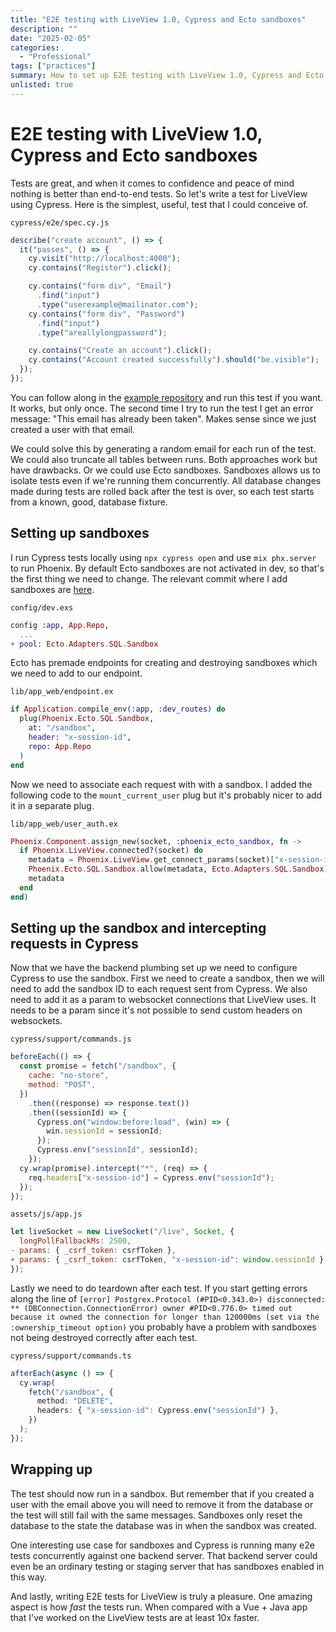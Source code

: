 ```yaml
---
title: "E2E testing with LiveView 1.0, Cypress and Ecto sandboxes"
description: ""
date: "2025-02-05"
categories:
  - "Professional"
tags: ["practices"]
summary: How to set up E2E testing with LiveView 1.0, Cypress and Ecto sandboxes
unlisted: true
---
```


# E2E testing with LiveView 1.0, Cypress and Ecto sandboxes

Tests are great, and when it comes to confidence and peace of mind nothing is better than end-to-end tests. So let's write a test for LiveView using Cypress. Here is the simplest, useful, test that I could conceive of.

`cypress/e2e/spec.cy.js`

```javascript
describe("create account", () => {
  it("passes", () => {
    cy.visit("http://localhost:4000");
    cy.contains("Register").click();

    cy.contains("form div", "Email")
      .find("input")
      .type("userexample@mailinator.com");
    cy.contains("form div", "Password")
      .find("input")
      .type("areallylongpassword");

    cy.contains("Create an account").click();
    cy.contains("Account created successfully").should("be.visible");
  });
});
```

You can follow along in the [example repository](https://github.com/danieka/liveview-cypress-example) and run this test if you want. It works, but only once. The second time I try to run the test I get an error message: "This email has already been taken". Makes sense since we just created a user with that email.

We could solve this by generating a random email for each run of the test. We could also truncate all tables between runs. Both approaches work but have drawbacks. Or we could use Ecto sandboxes. Sandboxes allows us to isolate tests even if we're running them concurrently. All database changes made during tests are rolled back after the test is over, so each test starts from a known, good, database fixture.

## Setting up sandboxes

I run Cypress tests locally using `npx cypress open` and use `mix phx.server` to run Phoenix. By default Ecto sandboxes are not activated in dev, so that's the first thing we need to change. The relevant commit where I add sandboxes are [here](https://github.com/danieka/liveview-cypress-example/commit/885c890ee50780b22f3a8a4fe2bbf9bc05f27adb).

`config/dev.exs`

```elixir
config :app, App.Repo,
  ...
+ pool: Ecto.Adapters.SQL.Sandbox
```

Ecto has premade endpoints for creating and destroying sandboxes which we need to add to our endpoint.

`lib/app_web/endpoint.ex`

```elixir
if Application.compile_env(:app, :dev_routes) do
  plug(Phoenix.Ecto.SQL.Sandbox,
    at: "/sandbox",
    header: "x-session-id",
    repo: App.Repo
  )
end
```

Now we need to associate each request with with a sandbox. I added the following code to the `mount_current_user` plug but it's probably nicer to add it in a separate plug.

`lib/app_web/user_auth.ex`

```elixir
Phoenix.Component.assign_new(socket, :phoenix_ecto_sandbox, fn ->
  if Phoenix.LiveView.connected?(socket) do
    metadata = Phoenix.LiveView.get_connect_params(socket)["x-session-id"]
    Phoenix.Ecto.SQL.Sandbox.allow(metadata, Ecto.Adapters.SQL.Sandbox)
    metadata
  end
end)
```

## Setting up the sandbox and intercepting requests in Cypress

Now that we have the backend plumbing set up we need to configure Cypress to use the sandbox. First we need to create a sandbox, then we will need to add the sandbox ID to each request sent from Cypress. We also need to add it as a param to websocket connections that LiveView uses. It needs to be a param since it's not possible to send custom headers on websockets.

`cypress/support/commands.js`

```javascript
beforeEach(() => {
  const promise = fetch("/sandbox", {
    cache: "no-store",
    method: "POST",
  })
    .then((response) => response.text())
    .then((sessionId) => {
      Cypress.on("window:before:load", (win) => {
        win.sessionId = sessionId;
      });
      Cypress.env("sessionId", sessionId);
    });
  cy.wrap(promise).intercept("*", (req) => {
    req.headers["x-session-id"] = Cypress.env("sessionId");
  });
});
```

`assets/js/app.js`

```javascript
let liveSocket = new LiveSocket("/live", Socket, {
  longPollFallbackMs: 2500,
- params: { _csrf_token: csrfToken },
+ params: { _csrf_token: csrfToken, "x-session-id": window.sessionId },
});
```

Lastly we need to do teardown after each test. If you start getting errors along the line of `[error] Postgrex.Protocol (#PID<0.343.0>) disconnected: ** (DBConnection.ConnectionError) owner #PID<0.776.0> timed out because it owned the connection for longer than 120000ms (set via the :ownership_timeout option)` you probably have a problem with sandboxes not being destroyed correctly after each test.

`cypress/support/commands.ts`

```typescript
afterEach(async () => {
  cy.wrap(
    fetch("/sandbox", {
      method: "DELETE",
      headers: { "x-session-id": Cypress.env("sessionId") },
    })
  );
});
```

## Wrapping up

The test should now run in a sandbox. But remember that if you created a user with the email above you will need to remove it from the database or the test will still fail with the same messages. Sandboxes only reset the database to the state the database was in when the sandbox was created.

One interesting use case for sandboxes and Cypress is running many e2e tests concurrently against one backend server. That backend server could even be an ordinary testing or staging server that has sandboxes enabled in this way.

And lastly, writing E2E tests for LiveView is truly a pleasure. One amazing aspect is how _fast_ the tests run. When compared with a Vue + Java app that I've worked on the LiveView tests are at least 10x faster.
